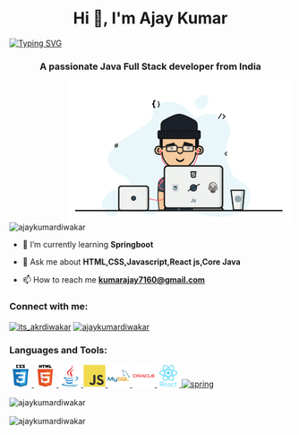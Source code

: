 <h1 align="center">Hi 👋, I'm Ajay Kumar</h1>
<a href="https://git.io/typing-svg">
  <a align="center" href="https://git.io/typing-svg"><img src="https://readme-typing-svg.demolab.com?font=Fira+Code&pause=1000&width=435&lines=Problem+solver.+Tech+enthusiast." alt="Typing SVG" /></a>
<h3 align="center">A passionate Java Full Stack developer from India</h3>

<img align="right" alt="coding" width="400" src="https://raw.githubusercontent.com/kvssankar/kvssankar/main/programmer.gif"/>

<p align="left"> <img src="https://komarev.com/ghpvc/?username=ajaykumardiwakar&label=Profile%20views&color=0e75b6&style=flat" alt="ajaykumardiwakar" /> </p>

- 🌱 I’m currently learning **Springboot**

- 💬 Ask me about **HTML,CSS,Javascript,React js,Core Java**

- 📫 How to reach me **kumarajay7160@gmail.com**

<h3 align="left">Connect with me:</h3>
<p align="left">
<a href="https://instagram.com/its_akrdiwakar" target="blank"><img align="center" src="https://raw.githubusercontent.com/rahuldkjain/github-profile-readme-generator/master/src/images/icons/Social/instagram.svg" alt="its_akrdiwakar" height="30" width="40" /></a>
<a href="https://www.leetcode.com/ajaykumardiwakar" target="blank"><img align="center" src="https://raw.githubusercontent.com/rahuldkjain/github-profile-readme-generator/master/src/images/icons/Social/leet-code.svg" alt="ajaykumardiwakar" height="30" width="40" /></a>
</p>

<h3 align="left">Languages and Tools:</h3>
<p align="left"> <a href="https://www.w3schools.com/css/" target="_blank" rel="noreferrer"> <img src="https://raw.githubusercontent.com/devicons/devicon/master/icons/css3/css3-original-wordmark.svg" alt="css3" width="40" height="40"/> </a> <a href="https://www.w3.org/html/" target="_blank" rel="noreferrer"> <img src="https://raw.githubusercontent.com/devicons/devicon/master/icons/html5/html5-original-wordmark.svg" alt="html5" width="40" height="40"/> </a> <a href="https://www.java.com" target="_blank" rel="noreferrer"> <img src="https://raw.githubusercontent.com/devicons/devicon/master/icons/java/java-original.svg" alt="java" width="40" height="40"/> </a> <a href="https://developer.mozilla.org/en-US/docs/Web/JavaScript" target="_blank" rel="noreferrer"> <img src="https://raw.githubusercontent.com/devicons/devicon/master/icons/javascript/javascript-original.svg" alt="javascript" width="40" height="40"/> </a> <a href="https://www.mysql.com/" target="_blank" rel="noreferrer"> <img src="https://raw.githubusercontent.com/devicons/devicon/master/icons/mysql/mysql-original-wordmark.svg" alt="mysql" width="40" height="40"/> </a> <a href="https://www.oracle.com/" target="_blank" rel="noreferrer"> <img src="https://raw.githubusercontent.com/devicons/devicon/master/icons/oracle/oracle-original.svg" alt="oracle" width="40" height="40"/> </a> <a href="https://reactjs.org/" target="_blank" rel="noreferrer"> <img src="https://raw.githubusercontent.com/devicons/devicon/master/icons/react/react-original-wordmark.svg" alt="react" width="40" height="40"/> </a> <a href="https://spring.io/" target="_blank" rel="noreferrer"> <img src="https://www.vectorlogo.zone/logos/springio/springio-icon.svg" alt="spring" width="40" height="40"/> </a> </p>

<p><img align="center" src="https://github-readme-stats.vercel.app/api/top-langs?username=ajaykumardiwakar&show_icons=true&locale=en&layout=compact" alt="ajaykumardiwakar" /></p>
<p><img align="center" src="https://github-readme-streak-stats.herokuapp.com/?user=ajaykumardiwakar&" alt="ajaykumardiwakar" /></p>


